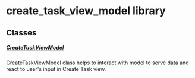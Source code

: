 



# create_task_view_model library











## Classes

##### [CreateTaskViewModel](../view_model_after_auth_view_models_task_view_models_create_task_view_model/CreateTaskViewModel-class.md)



CreateTaskViewModel class helps to interact with model to serve data
and react to user's input in Create Task view.















